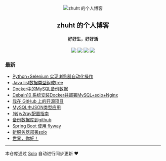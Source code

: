 <p align="center"><img alt="zhuht 的个人博客" src="https://static.b3log.org/images/brand/solo-32.png"></p><h2 align="center">
zhuht 的个人博客
</h2>

<h4 align="center">好好生，好好活</h4>
<p align="center"><a title="zhuht 的个人博客" target="_blank" href="https://github.com/mnizht/solo-blog"><img src="https://img.shields.io/github/last-commit/mnizht/solo-blog.svg?style=flat-square&color=FF9900"></a>
<a title="GitHub repo size in bytes" target="_blank" href="https://github.com/mnizht/solo-blog"><img src="https://img.shields.io/github/repo-size/mnizht/solo-blog.svg?style=flat-square"></a>
<a title="Solo Version" target="_blank" href="https://github.com/88250/solo/releases"><img src="https://img.shields.io/badge/solo-3.6.7-f1e05a.svg?style=flat-square&color=blueviolet"></a>
<a title="Hits" target="_blank" href="https://github.com/88250/hits"><img src="https://hits.b3log.org/mnizht/solo-blog.svg"></a></p>

### 最新

* [Python+Selenium 实现浏览器自动化操作](http://www.zhuht.xyz/articles/2019/12/09/1575887883655.html)
* [Java list数据类型组成tree](http://www.zhuht.xyz/articles/2019/12/04/1575446144756.html)
* [Docker中的MySQL备份数据](http://www.zhuht.xyz/articles/2019/08/29/1567066379578.html)
* [Debain10 系统安装Docker并部署MySQL+solo+Nginx](http://www.zhuht.xyz/articles/2019/08/29/1567060521401.html)
* [我在 GitHub 上的开源项目](http://www.zhuht.xyz/my-github-repos)
* [MySQL中JSON类型应用](http://www.zhuht.xyz/articles/2019/07/17/1563328993855.html)
* [(转)v2ray配置指南](http://www.zhuht.xyz/articles/2019/06/25/1561452909260.html)
* [备份数据库到github](http://www.zhuht.xyz/articles/2019/06/12/1560304695807.html)
* [Spring Boot 使用 flyway](http://www.zhuht.xyz/articles/2019/06/03/1559556049700.html)
* [新服务器部署solo](http://www.zhuht.xyz/articles/2019/05/16/1557997385589.html)
* [世界，你好！](http://www.zhuht.xyz/hello-solo)



---

本仓库通过 [Solo](https://github.com/88250/solo) 自动进行同步更新 ❤️ 